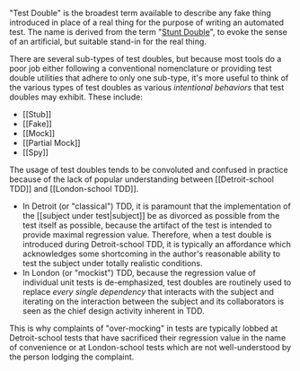 "Test Double" is the broadest term available to describe any fake thing introduced in place of a real thing for the purpose of writing an automated test. The name is derived from the term "[Stunt Double](https://en.wikipedia.org/wiki/Stunt_double)", to evoke the sense of an artificial, but suitable stand-in for the real thing.

There are several sub-types of test doubles, but because most tools do a poor job either following a conventional nomenclature or providing test double utilities that adhere to only one sub-type, it's more useful to think of the various types of test doubles as various _intentional behaviors_ that test doubles may exhibit. These include:

* [[Stub]]
* [[Fake]]
* [[Mock]]
* [[Partial Mock]]
* [[Spy]]

The usage of test doubles tends to be convoluted and confused in practice because of the lack of popular understanding between [[Detroit-school TDD]] and [[London-school TDD]].

* In Detroit (or "classical") TDD, it is paramount that the implementation of the [[subject under test|subject]] be as divorced as possible from the test itself as possible, because the artifact of the test is intended to provide maximal regression value. Therefore, when a test double is introduced during Detroit-school TDD, it is typically an affordance which acknowledges some shortcoming in the author's reasonable ability to test the subject under totally realistic conditions.
* In London (or "mockist") TDD, because the regression value of individual unit tests is de-emphasized, test doubles are routinely used to replace _every single dependency_ that interacts with the subject and iterating on the interaction between the subject and its collaborators is seen as the chief design activity inherent in TDD.

This is why complaints of "over-mocking" in tests are typically lobbed at Detroit-school tests that have sacrificed their regression value in the name of convenience or at London-school tests which are not well-understood by the person lodging the complaint.